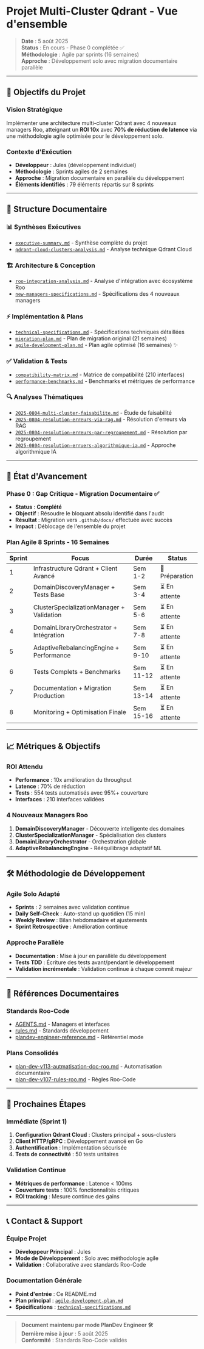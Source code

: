 # Projet Multi-Cluster Qdrant - Vue d'ensemble

> **Date** : 5 août 2025  
> **Status** : En cours - Phase 0 complétée ✅  
> **Méthodologie** : Agile par sprints (16 semaines)  
> **Approche** : Développement solo avec migration documentaire parallèle

---

## 🎯 **Objectifs du Projet**

### **Vision Stratégique**
Implémenter une architecture multi-cluster Qdrant avec 4 nouveaux managers Roo, atteignant un **ROI 10x** avec **70% de réduction de latence** via une méthodologie agile optimisée pour le développement solo.

### **Contexte d'Exécution**
- **Développeur** : Jules (développement individuel)
- **Méthodologie** : Sprints agiles de 2 semaines
- **Approche** : Migration documentaire en parallèle du développement
- **Éléments identifiés** : 79 éléments répartis sur 8 sprints

---

## 📁 **Structure Documentaire**

### **📊 Synthèses Exécutives**
- [`executive-summary.md`](synthesis/executive-summary.md) - Synthèse complète du projet
- [`qdrant-cloud-clusters-analysis.md`](synthesis/qdrant-cloud-clusters-analysis.md) - Analyse technique Qdrant Cloud

### **🏗️ Architecture & Conception**
- [`roo-integration-analysis.md`](architecture/roo-integration-analysis.md) - Analyse d'intégration avec écosystème Roo
- [`new-managers-specifications.md`](architecture/new-managers-specifications.md) - Spécifications des 4 nouveaux managers

### **⚡ Implémentation & Plans**
- [`technical-specifications.md`](implementation/technical-specifications.md) - Spécifications techniques détaillées
- [`migration-plan.md`](implementation/migration-plan.md) - Plan de migration original (21 semaines)
- [`agile-development-plan.md`](implementation/agile-development-plan.md) - Plan agile optimisé (16 semaines) ✨

### **✅ Validation & Tests**
- [`compatibility-matrix.md`](validation/compatibility-matrix.md) - Matrice de compatibilité (210 interfaces)
- [`performance-benchmarks.md`](validation/performance-benchmarks.md) - Benchmarks et métriques de performance

### **🔍 Analyses Thématiques**
- [`2025-0804-multi-cluster-faisabilite.md`](2025-0804-multi-cluster-faisabilite.md) - Étude de faisabilité
- [`2025-0804-resolution-erreurs-via-rag.md`](2025-0804-resolution-erreurs-via-rag.md) - Résolution d'erreurs via RAG
- [`2025-0804-resolution-erreurs-par-regroupement.md`](2025-0804-resolution-erreurs-par-regroupement.md) - Résolution par regroupement
- [`2025-0804-resolution-erruers-algorithmique-ia.md`](2025-0804-resolution-erruers-algorithmique-ia.md) - Approche algorithmique IA

---

## 🚀 **État d'Avancement**

### **Phase 0 : Gap Critique - Migration Documentaire** ✅
- **Status** : **Complété**
- **Objectif** : Résoudre le bloquant absolu identifié dans l'audit
- **Résultat** : Migration vers `.github/docs/` effectuée avec succès
- **Impact** : Déblocage de l'ensemble du projet

### **Plan Agile 8 Sprints - 16 Semaines**
| Sprint | Focus | Durée | Status |
|--------|-------|-------|--------|
| 1 | Infrastructure Qdrant + Client Avancé | Sem 1-2 | 🔄 Préparation |
| 2 | DomainDiscoveryManager + Tests Base | Sem 3-4 | ⏳ En attente |
| 3 | ClusterSpecializationManager + Validation | Sem 5-6 | ⏳ En attente |
| 4 | DomainLibraryOrchestrator + Intégration | Sem 7-8 | ⏳ En attente |
| 5 | AdaptiveRebalancingEngine + Performance | Sem 9-10 | ⏳ En attente |
| 6 | Tests Complets + Benchmarks | Sem 11-12 | ⏳ En attente |
| 7 | Documentation + Migration Production | Sem 13-14 | ⏳ En attente |
| 8 | Monitoring + Optimisation Finale | Sem 15-16 | ⏳ En attente |

---

## 📈 **Métriques & Objectifs**

### **ROI Attendu**
- **Performance** : 10x amélioration du throughput
- **Latence** : 70% de réduction
- **Tests** : 554 tests automatisés avec 95%+ couverture
- **Interfaces** : 210 interfaces validées

### **4 Nouveaux Managers Roo**
1. **DomainDiscoveryManager** - Découverte intelligente des domaines
2. **ClusterSpecializationManager** - Spécialisation des clusters
3. **DomainLibraryOrchestrator** - Orchestration globale
4. **AdaptiveRebalancingEngine** - Rééquilibrage adaptatif ML

---

## 🛠️ **Méthodologie de Développement**

### **Agile Solo Adapté**
- **Sprints** : 2 semaines avec validation continue
- **Daily Self-Check** : Auto-stand up quotidien (15 min)
- **Weekly Review** : Bilan hebdomadaire et ajustements
- **Sprint Retrospective** : Amélioration continue

### **Approche Parallèle**
- **Documentation** : Mise à jour en parallèle du développement
- **Tests TDD** : Écriture des tests avant/pendant le développement
- **Validation incrémentale** : Validation continue à chaque commit majeur

---

## 🔗 **Références Documentaires**

### **Standards Roo-Code**
- [AGENTS.md](../../../AGENTS.md) - Managers et interfaces
- [rules.md](../../../.roo/rules/rules.md) - Standards développement
- [plandev-engineer-reference.md](../../../.roo/rules/rules-plandev-engineer/plandev-engineer-reference.md) - Référentiel mode

### **Plans Consolidés**
- [plan-dev-v113-autmatisation-doc-roo.md](../../consolidated/plan-dev-v113-autmatisation-doc-roo.md) - Automatisation documentaire
- [plan-dev-v107-rules-roo.md](../../consolidated/plan-dev-v107-rules-roo.md) - Règles Roo-Code

---

## 🎯 **Prochaines Étapes**

### **Immédiate (Sprint 1)**
1. **Configuration Qdrant Cloud** : Clusters principal + sous-clusters
2. **Client HTTP/gRPC** : Développement avancé en Go
3. **Authentification** : Implémentation sécurisée
4. **Tests de connectivité** : 50 tests unitaires

### **Validation Continue**
- **Métriques de performance** : Latence < 100ms
- **Couverture tests** : 100% fonctionnalités critiques
- **ROI tracking** : Mesure continue des gains

---

## 📞 **Contact & Support**

### **Équipe Projet**
- **Développeur Principal** : Jules
- **Mode de Développement** : Solo avec méthodologie agile
- **Validation** : Collaborative avec standards Roo-Code

### **Documentation Générale**
- **Point d'entrée** : Ce README.md
- **Plan principal** : [`agile-development-plan.md`](implementation/agile-development-plan.md)
- **Spécifications** : [`technical-specifications.md`](implementation/technical-specifications.md)

---

> **Document maintenu par mode PlanDev Engineer 🛠️**  
> **Dernière mise à jour** : 5 août 2025  
> **Conformité** : Standards Roo-Code validés